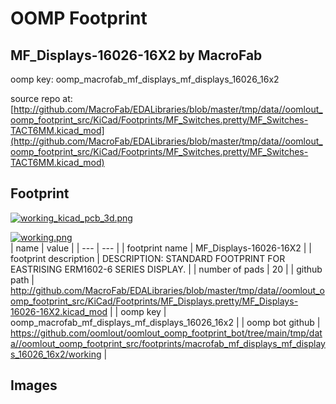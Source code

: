 # OOMP Footprint  
## MF_Displays-16026-16X2  by MacroFab  
  
oomp key: oomp_macrofab_mf_displays_mf_displays_16026_16x2  
  
source repo at: [http://github.com/MacroFab/EDALibraries/blob/master/tmp/data//oomlout_oomp_footprint_src/KiCad/Footprints/MF_Switches.pretty/MF_Switches-TACT6MM.kicad_mod](http://github.com/MacroFab/EDALibraries/blob/master/tmp/data//oomlout_oomp_footprint_src/KiCad/Footprints/MF_Switches.pretty/MF_Switches-TACT6MM.kicad_mod)  
## Footprint  
  
[![working_kicad_pcb_3d.png](working_kicad_pcb_3d_600.png)](working_kicad_pcb_3d.png)  
  
[![working.png](working_600.png)](working.png)  
| name | value | 
| --- | --- | 
| footprint name | MF_Displays-16026-16X2 | 
| footprint description | DESCRIPTION: STANDARD FOOTPRINT FOR EASTRISING ERM1602-6 SERIES DISPLAY. | 
| number of pads | 20 | 
| github path | http://github.com/MacroFab/EDALibraries/blob/master/tmp/data//oomlout_oomp_footprint_src/KiCad/Footprints/MF_Displays.pretty/MF_Displays-16026-16X2.kicad_mod | 
| oomp key | oomp_macrofab_mf_displays_mf_displays_16026_16x2 | 
| oomp bot github | https://github.com/oomlout/oomlout_oomp_footprint_bot/tree/main/tmp/data//oomlout_oomp_footprint_src/footprints/macrofab_mf_displays_mf_displays_16026_16x2/working | 
## Images  
